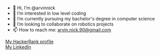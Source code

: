 - 👋 Hi, I’m @arvinnick
- 👀 I’m interested in low level coding
- 🌱 I’m currently pursuing my bachelor's degree in computer science
- 💞️ I’m looking to collaborate on robotics projects
- 📫 How to reach me: arvin.nick.90@gmail.com


[My HackerRank profile](https://www.hackerrank.com/profile/arvin_nick_90)\
[My LinkedIn](https://www.linkedin.com/in/arvin-nick/)

<!---
arvinnick/arvinnick is a ✨ special ✨ repository because its `README.md` (this file) appears on your GitHub profile.
You can click the Preview link to take a look at your changes.
--->
